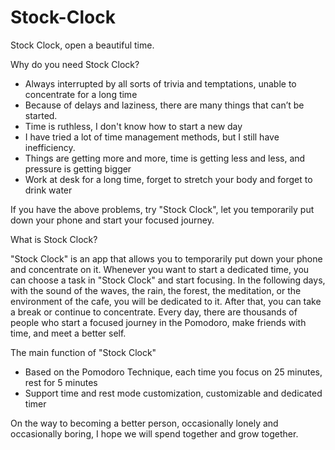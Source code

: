 # Stock-Clock

Stock Clock, open a beautiful time.

Why do you need Stock Clock?

- Always interrupted by all sorts of trivia and temptations, unable to concentrate for a long time
- Because of delays and laziness, there are many things that can’t be started.
- Time is ruthless, I don't know how to start a new day
- I have tried a lot of time management methods, but I still have inefficiency.
- Things are getting more and more, time is getting less and less, and pressure is getting bigger
- Work at desk for a long time, forget to stretch your body and forget to drink water

If you have the above problems, try "Stock Clock", let you temporarily put down your phone and start your focused journey.

What is Stock Clock?

"Stock Clock" is an app that allows you to temporarily put down your phone and concentrate on it. Whenever you want to start a dedicated time, you can choose a task in "Stock Clock" and start focusing. In the following days, with the sound of the waves, the rain, the forest, the meditation, or the environment of the cafe, you will be dedicated to it. After that, you can take a break or continue to concentrate. Every day, there are thousands of people who start a focused journey in the Pomodoro, make friends with time, and meet a better self.


The main function of "Stock Clock"
- Based on the Pomodoro Technique, each time you focus on 25 minutes, rest for 5 minutes
- Support time and rest mode customization, customizable and dedicated timer


On the way to becoming a better person, occasionally lonely and occasionally boring, I hope we will spend together and grow together.
